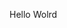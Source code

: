 Hello Wolrd





























































































































































































































































































































































































































































































































































































































































































































































































































































































